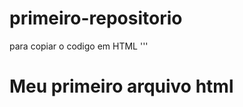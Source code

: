 # primeiro-repositorio

para copiar o codigo em HTML
'''
<html>
  <h1>Meu primeiro arquivo html</h1>
  </html>
